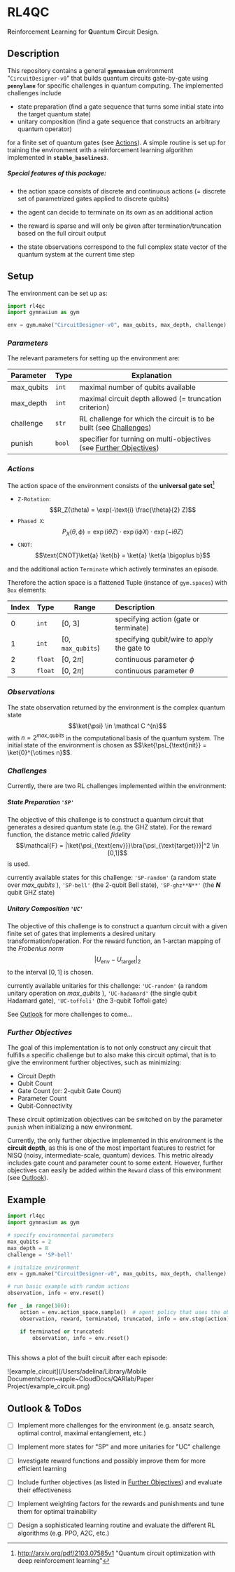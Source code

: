 # RL4QC

**R**einforcement **L**earning for **Q**uantum **C**ircuit Design.

## **Description**

This repository contains a general **`gymnasium`** environment "`CircuitDesigner-v0`" that builds quantum circuits gate-by-gate using **`pennylane`** for specific challenges in quantum computing. The implemented challenges include

+ state preparation 
  (find a gate sequence that turns some initial state into the target quantum state)
+ unitary composition 
  (find a gate sequence that constructs an arbitrary quantum operator)

for a finite set of quantum gates (see [Actions](#actions)). A simple routine is set up for training the environment with a reinforcement learning algorithm implemented in **`stable_baselines3`**. 

##### Special features of this package: 

+ the action space consists of discrete and continuous actions 
  (= discrete set of parametrized gates applied to discrete qubits)
  
+ the agent can decide to terminate on its own as an additional action

+ the reward is sparse and will only be given after termination/truncation based on the full circuit output

+ the state observations correspond to the full complex state vector of the quantum system at the current time step

  

## **Setup**

The environment can be set up as:

```python
import rl4qc
import gymnasium as gym

env = gym.make("CircuitDesigner-v0", max_qubits, max_depth, challenge)
```

### *Parameters*

The relevant parameters for setting up the environment are:

| Parameter  | Type   | Explanation                                                  |
| :--------- | ------ | ------------------------------------------------------------ |
| max_qubits | `int ` | maximal number of qubits available                           |
| max_depth  | `int`  | maximal circuit depth allowed (= truncation criterion)       |
| challenge  | `str`  | RL challenge for which the circuit is to be built (see [Challenges](#challenges)) |
| punish     | `bool` | specifier for turning on multi-objectives (see [Further Objectives](#further-objectives)) |

### *Actions*

The action space of the environment consists of the **universal gate set**[^1] 

+ `Z-Rotation`: $$R_Z(\theta) = \exp(-\text{i} \frac{\theta}{2} Z)$$
+ `Phased X`: $$P_X(\theta, \phi) = \exp(\text{i}\theta Z) \cdot \exp(\text{i}\phi X) \cdot \exp(-\text{i}\theta Z)$$
+ `CNOT`: $$\text{CNOT}\ket{a} \ket{b} = \ket{a} \ket{a \bigoplus b}$$

and the additional action `Terminate` which actively terminates an episode.



Therefore the action space is a flattened Tuple (instance of `gym.spaces`) with `Box` elements: 

| Index | Type    | Range             | Description                                |
| ----- | ------- | ----------------- | :----------------------------------------- |
| 0     | `int`   | [0, 3]            | specifying action (gate or terminate)      |
| 1     | `int`   | [0, `max_qubits`) | specifying qubit/wire to apply the gate to |
| 2     | `float` | [0, 2$\pi$]       | continuous parameter $\phi$                |
| 3     | `float` | [0, 2$\pi$]       | continuous parameter $\theta$              |

[^1]: http://arxiv.org/pdf/2103.07585v1 "Quantum circuit optimization with deep reinforcement learning"

### *Observations*

The state observation returned by the environment is the complex quantum state $$\ket{\psi} \in \mathcal C ^{n}$$ with $n = 2^{\textit{max_qubits}}$ in the computational basis of the quantum system. The initial state of the environment is chosen as $$\ket{\psi_{\text{init}} = \ket{0}^{\otimes n}$$.

### *Challenges*

Currently, there are two RL challenges implemented within the environment:

##### State Preparation `'SP'`

The objective of this challenge is to construct a quantum circuit that generates a desired quantum state (e.g. the GHZ state).
For the reward function, the distance metric called *fidelity* $$\mathcal{F} = |\ket{\psi_{\text{env}}}\bra{\psi_{\text{target}}}|^2 \in [0,1]$$ is used.

currently available states for this challenge: `'SP-random'` (a random state over *max_qubits* ), `'SP-bell'` (the 2-qubit Bell state), `'SP-ghz**N**'` (the ***N*** qubit GHZ state)

##### Unitary Composition `'UC'`

The objective of this challenge is to construct a quantum circuit with a given finite set of gates that implements a desired unitary transformation/operation. For the reward function, an 1-arctan mapping of the *Frobenius norm* $$|U_{\text{env}} - U_{\text{target}}|_2$$ to the interval $[0,1]$ is chosen.

currently available unitaries for this challenge: `'UC-random'` (a random unitary operation on *max_qubits* ), `'UC-hadamard'` (the single qubit Hadamard gate), `'UC-toffoli'` (the 3-qubit Toffoli gate)

See [Outlook](#outlook-&-todos) for more challenges to come...

### *Further Objectives*

The goal of this implementation is to not only construct any circuit that fulfills a specific challenge but to also make this circuit optimal, that is to give the environment further objectives, such as minimizing:

+ Circuit Depth 
+ Qubit Count
+ Gate Count (or: 2-qubit Gate Count)
+ Parameter Count
+ Qubit-Connectivity

These circuit optimization objectives can be switched on by the parameter `punish` when initializing a new environment. 

Currently, the only further objective implemented in this environment is the **circuit depth**, as this is one of the most important features to restrict for NISQ (noisy, intermediate-scale, quantum) devices. This metric already includes gate count and parameter count to some extent. However, further objectives can easily be added within the `Reward` class of this environment (see [Outlook](#outlook-&-todos)).



##  **Example**

```python
import rl4qc
import gymnasium as gym

# specify environmental parameters
max_qubits = 2
max_depth = 8
challenge = 'SP-bell'

# initalize environment
env = gym.make("CircuitDesigner-v0", max_qubits, max_depth, challenge)

# run basic example with random actions
observation, info = env.reset()

for _ in range(100):
    action = env.action_space.sample()  # agent policy that uses the observation and info
    observation, reward, terminated, truncated, info = env.step(action)

    if terminated or truncated:
        observation, info = env.reset()
        
```

This shows a plot of the built circuit after each episode:

![example_circuit](/Users/adelina/Library/Mobile Documents/com~apple~CloudDocs/QARlab/Paper Project/example_circuit.png)

## **Outlook & ToDos**

- [ ] Implement more challenges for the environment (e.g. ansatz search, optimal control, maximal entanglement, etc.)

- [ ] Implement more states for "SP" and more unitaries for "UC" challenge

- [ ] Investigate reward functions and possibly improve them for more efficient learning

- [ ] Include further objectives (as listed in [Further Objectives](#further-objectives)) and evaluate their effectiveness

- [ ] Implement weighting factors for the rewards and punishments and tune them for optimal trainability

- [ ] Design a sophisticated learning routine and evaluate the different RL algorithms (e.g. PPO, A2C, etc.)

  

  

